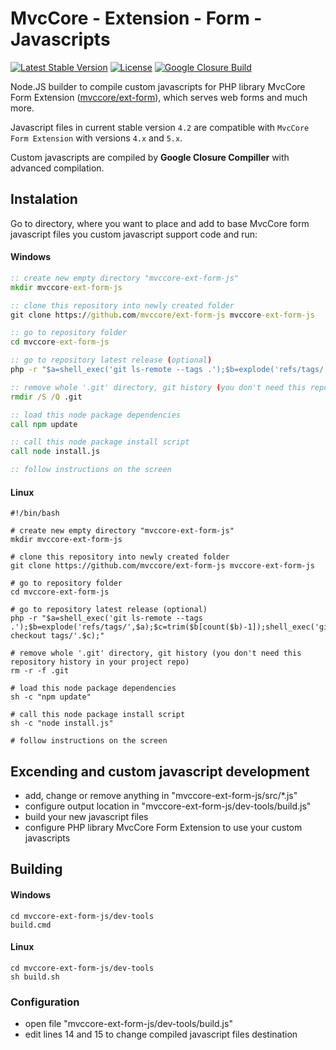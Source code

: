 # MvcCore - Extension - Form - Javascripts

[![Latest Stable Version](https://img.shields.io/badge/Stable-v4.2.1-brightgreen.svg?style=plastic)](https://github.com/mvccore/ext-form-js/releases)
[![License](https://img.shields.io/badge/License-BSD%203-brightgreen.svg?style=plastic)](https://mvccore.github.io/docs/mvccore/5.0.0/LICENSE.md)
[![Google Closure Build](https://img.shields.io/badge/Google%20Closure%20Build-passing-brightgreen.svg?style=plastic)](https://developers.google.com/closure/compiler/)

Node.JS builder to compile custom javascripts for PHP library MvcCore Form Extension ([mvccore/ext-form](https://github.com/mvccore/ext-form)), which serves web forms and much more.

Javascript files in current stable version `4.2` are compatible with `MvcCore Form Extension` with versions `4.x` and `5.x`.

Custom javascripts are compiled by **Google Closure Compiller** with advanced compilation.

## Instalation
Go to directory, where you want to place and add to base MvcCore form javascript files you custom javascript support code and run:

#### Windows
```cmd
:: create new empty directory "mvccore-ext-form-js"
mkdir mvccore-ext-form-js

:: clone this repository into newly created folder
git clone https://github.com/mvccore/ext-form-js mvccore-ext-form-js

:: go to repository folder
cd mvccore-ext-form-js

:: go to repository latest release (optional)
php -r "$a=shell_exec('git ls-remote --tags .');$b=explode('refs/tags/',$a);$c=trim($b[count($b)-1]);shell_exec('git checkout tags/'.$c);"

:: remove whole '.git' directory, git history (you don't need this repository history in your project repo)
rmdir /S /Q .git

:: load this node package dependencies
call npm update

:: call this node package install script
call node install.js

:: follow instructions on the screen
```
#### Linux
```shell
#!/bin/bash

# create new empty directory "mvccore-ext-form-js"
mkdir mvccore-ext-form-js

# clone this repository into newly created folder
git clone https://github.com/mvccore/ext-form-js mvccore-ext-form-js

# go to repository folder
cd mvccore-ext-form-js

# go to repository latest release (optional)
php -r "$a=shell_exec('git ls-remote --tags .');$b=explode('refs/tags/',$a);$c=trim($b[count($b)-1]);shell_exec('git checkout tags/'.$c);"

# remove whole '.git' directory, git history (you don't need this repository history in your project repo)
rm -r -f .git

# load this node package dependencies
sh -c "npm update"

# call this node package install script
sh -c "node install.js"

# follow instructions on the screen
```

## Excending and custom javascript development
- add, change or remove anything in "mvccore-ext-form-js/src/*.js"
- configure output location in "mvccore-ext-form-js/dev-tools/build.js"
- build your new javascript files
- configure PHP library MvcCore Form Extension to use your custom javascripts

## Building

#### Windows
```shell
cd mvccore-ext-form-js/dev-tools
build.cmd
```
#### Linux
```shell
cd mvccore-ext-form-js/dev-tools
sh build.sh
```

### Configuration
- open file "mvccore-ext-form-js/dev-tools/build.js"
- edit lines 14 and 15 to change compiled javascript files destination
